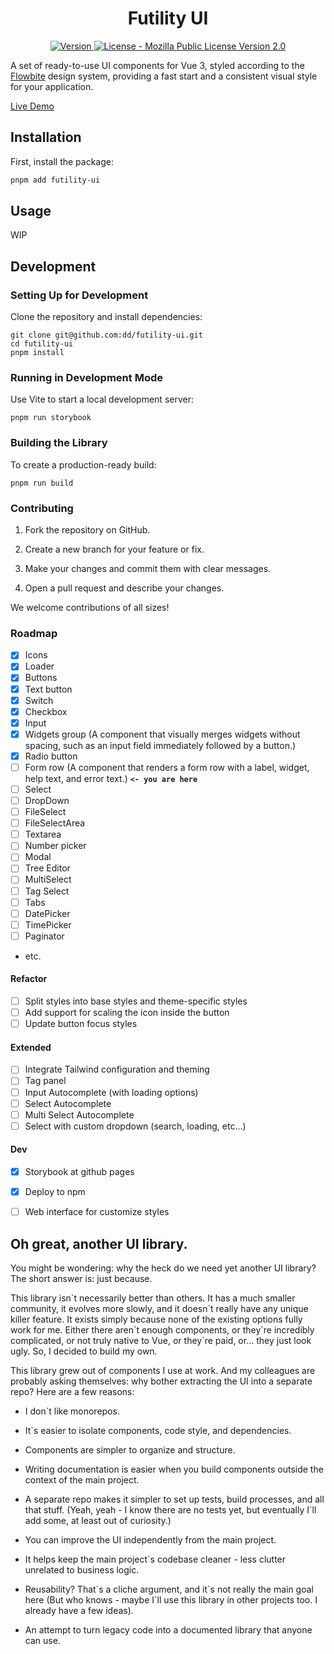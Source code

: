 <h1 align="center" >Futility UI</h1>

<p align="center">
	<a href="https://www.npmjs.com/package/futility-ui" target="_blank" title="Version">
		<img src="https://img.shields.io/npm/v/futility-ui.svg" alt="Version">
	</a>
	<a href="https://raw.githubusercontent.com/dd/futility-ui/master/LICENSE" target="_blank" title="License - Mozilla Public License Version 2.0" >
		<img src="https://img.shields.io/npm/l/futility-ui?cache-cracker" alt="License - Mozilla Public License Version 2.0" />
	</a>
</p>


A set of ready-to-use UI components for Vue 3, styled according to the [Flowbite](https://flowbite.com/) design system, providing a fast start and a consistent visual style for your application.

[Live Demo](https://dd.github.io/futility-ui/)


## Installation

First, install the package:

```sh
pnpm add futility-ui
```


## Usage

WIP


## Development

### Setting Up for Development

Clone the repository and install dependencies:

```console
git clone git@github.com:dd/futility-ui.git
cd futility-ui
pnpm install
```


### Running in Development Mode

Use Vite to start a local development server:

```console
pnpm run storybook
```


### Building the Library

To create a production-ready build:

```console
pnpm run build
```


### Contributing

1. Fork the repository on GitHub.

2. Create a new branch for your feature or fix.

3. Make your changes and commit them with clear messages.

4. Open a pull request and describe your changes.

We welcome contributions of all sizes!


### Roadmap

* [x] Icons
* [x] Loader
* [x] Buttons
* [x] Text button
* [x] Switch
* [x] Checkbox
* [x] Input
* [x] Widgets group (A component that visually merges widgets without spacing, such as an input field immediately followed by a button.)
* [x] Radio button
* [ ] Form row (A component that renders a form row with a label, widget, help text, and error text.) **`<- you are here`**
* [ ] Select
* [ ] DropDown
* [ ] FileSelect
* [ ] FileSelectArea
* [ ] Textarea
* [ ] Number picker
* [ ] Modal
* [ ] Tree Editor
* [ ] MultiSelect
* [ ] Tag Select
* [ ] Tabs
* [ ] DatePicker
* [ ] TimePicker
* [ ] Paginator
* etc.

#### Refactor

* [ ] Split styles into base styles and theme-specific styles
* [ ] Add support for scaling the icon inside the button
* [ ] Update button focus styles

#### Extended

* [ ] Integrate Tailwind configuration and theming
* [ ] Tag panel
* [ ] Input Autocomplete (with loading options)
* [ ] Select Autocomplete
* [ ] Multi Select Autocomplete
* [ ] Select with custom dropdown (search, loading, etc...)

#### Dev

* [x] Storybook at github pages
* [x] Deploy to npm
* [ ] Web interface for customize styles


## Oh great, another UI library.

You might be wondering: why the heck do we need yet another UI library? The short answer is: just because.

This library isn\`t necessarily better than others. It has a much smaller community, it evolves more slowly, and it doesn\`t really have any unique killer feature. It exists simply because none of the existing options fully work for me. Either there aren\`t enough components, or they\`re incredibly complicated, or not truly native to Vue, or they\`re paid, or… they just look ugly. So, I decided to build my own.

This library grew out of components I use at work. And my colleagues are probably asking themselves: why bother extracting the UI into a separate repo? Here are a few reasons:

* I don\`t like monorepos.

* It\`s easier to isolate components, code style, and dependencies.

* Components are simpler to organize and structure.

* Writing documentation is easier when you build components outside the context of the main project.

* A separate repo makes it simpler to set up tests, build processes, and all that stuff. (Yeah, yeah - I know there are no tests yet, but eventually I\`ll add some, at least out of curiosity.)

* You can improve the UI independently from the main project.

* It helps keep the main project\`s codebase cleaner - less clutter unrelated to business logic.

* Reusability? That\`s a cliche argument, and it\`s not really the main goal here (But who knows - maybe I\`ll use this library in other projects too. I already have a few ideas).

* An attempt to turn legacy code into a documented library that anyone can use.

